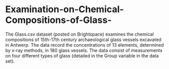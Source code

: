 # Examination-on-Chemical-Compositions-of-Glass-
The Glass.csv dataset (posted on Brightspace) examines the chemical compositions of 15th-17th century
archaeological glass vessels excavated in Antwerp. The data record the concentrations of 13 elements,
determined by x-ray methods, in 180 glass vessels. The data consist of measurements on four different types
of glass (detailed in the Group variable in the data set).
